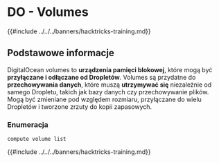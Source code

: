 # DO - Volumes

{{#include ../../../banners/hacktricks-training.md}}

## Podstawowe informacje

DigitalOcean volumes to **urządzenia pamięci blokowej**, które mogą być **przyłączane i odłączane od Dropletów**. Volumes są przydatne do **przechowywania danych**, które muszą **utrzymywać się** niezależnie od samego Dropletu, takich jak bazy danych czy przechowywanie plików. Mogą być zmieniane pod względem rozmiaru, przyłączane do wielu Dropletów i tworzone zrzuty do kopii zapasowych.

### Enumeracja
```
compute volume list
```
{{#include ../../../banners/hacktricks-training.md}}
